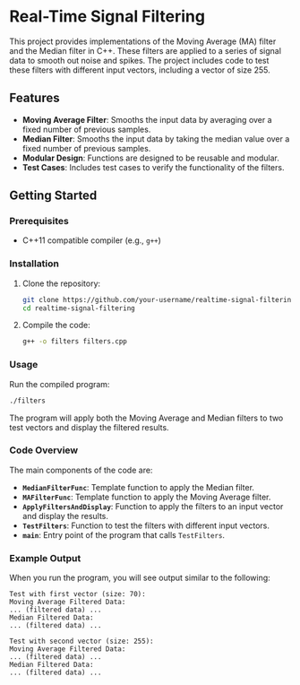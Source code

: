 
# Real-Time Signal Filtering

This project provides implementations of the Moving Average (MA) filter and the Median filter in C++. These filters are applied to a series of signal data to smooth out noise and spikes. The project includes code to test these filters with different input vectors, including a vector of size 255.

## Features

- **Moving Average Filter**: Smooths the input data by averaging over a fixed number of previous samples.
- **Median Filter**: Smooths the input data by taking the median value over a fixed number of previous samples.
- **Modular Design**: Functions are designed to be reusable and modular.
- **Test Cases**: Includes test cases to verify the functionality of the filters.

## Getting Started

### Prerequisites

- C++11 compatible compiler (e.g., `g++`)

### Installation

1. Clone the repository:
   ```bash
   git clone https://github.com/your-username/realtime-signal-filtering.git
   cd realtime-signal-filtering
   ```

2. Compile the code:
   ```bash
   g++ -o filters filters.cpp
   ```

### Usage

Run the compiled program:
```bash
./filters
```

The program will apply both the Moving Average and Median filters to two test vectors and display the filtered results.

### Code Overview

The main components of the code are:

- **`MedianFilterFunc`**: Template function to apply the Median filter.
- **`MAFilterFunc`**: Template function to apply the Moving Average filter.
- **`ApplyFiltersAndDisplay`**: Function to apply the filters to an input vector and display the results.
- **`TestFilters`**: Function to test the filters with different input vectors.
- **`main`**: Entry point of the program that calls `TestFilters`.

### Example Output

When you run the program, you will see output similar to the following:

```
Test with first vector (size: 70):
Moving Average Filtered Data:
... (filtered data) ...
Median Filtered Data:
... (filtered data) ...

Test with second vector (size: 255):
Moving Average Filtered Data:
... (filtered data) ...
Median Filtered Data:
... (filtered data) ...
```
